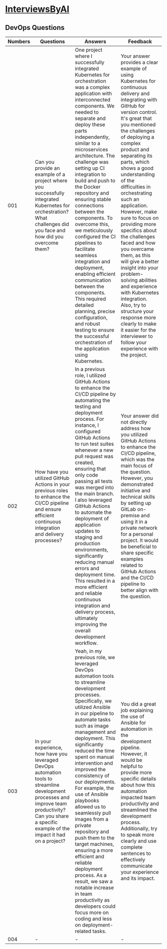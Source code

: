 # [InterviewsByAI]

## DevOps Questions

| Numbers | Questions | Answers | Feedback |
| - | - | - | - |
| 001 | Can you provide an example of a project where you successfully integrated Kubernetes for orchestration? What challenges did you face and how did you overcome them? | One project where I successfully integrated Kubernetes for orchestration was a complex application with interconnected components. We needed to separate and deploy these parts independently, similar to a microservices architecture. The challenge was setting up CI integration to build and push to the Docker repository and ensuring stable connections between the components. To overcome this, we meticulously configured the CI pipelines to facilitate seamless integration and deployment, enabling efficient communication between the components. This required detailed planning, precise configuration, and robust testing to ensure the successful orchestration of the application using Kubernetes. | Your answer provides a clear example of using Kubernetes for continuous delivery and integrating with GitHub for version control. It's great that you mentioned the challenges of deploying a complex product and separating its parts, which shows a good understanding of the difficulties in orchestrating such an application. However, make sure to focus on providing more specifics about the challenges faced and how you overcame them, as this will give a better insight into your problem-solving abilities and experience with Kubernetes integration. Also, try to structure your response more clearly to make it easier for the interviewer to follow your experience with the project. |
| 002 | How have you utilized GitHub Actions in your previous roles to enhance the CI/CD pipeline and ensure efficient continuous integration and delivery processes? | In a previous role, I utilized GitHub Actions to enhance the CI/CD pipeline by automating the testing and deployment process. For instance, I configured GitHub Actions to run test suites whenever a new pull request was created, ensuring that only code passing all tests was merged into the main branch. I also leveraged GitHub Actions to automate the deployment of application updates to staging and production environments, significantly reducing manual errors and deployment time. This resulted in a more efficient and reliable continuous integration and delivery process, ultimately improving the overall development workflow. | Your answer did not directly address how you utilized GitHub Actions to enhance the CI/CD pipeline, which was the main focus of the question. However, you demonstrated initiative and technical skills by setting up GitLab on-premise and using it in a private network for a personal project. It would be beneficial to share specific examples related to GitHub Actions and the CI/CD pipeline to better align with the question. |
| 003 | In your experience, how have you leveraged DevOps automation tools to streamline development processes and improve team productivity? Can you share a specific example of the impact it had on a project? | Yeah, in my previous role, we leveraged DevOps automation tools to streamline development processes. Specifically, we utilized Ansible in our pipeline to automate tasks such as image management and deployment. This significantly reduced the time spent on manual intervention and improved the consistency of our deployments. For example, the use of Ansible playbooks allowed us to seamlessly pull images from a private repository and push them to the target machines, ensuring a more efficient and reliable deployment process. As a result, we saw a notable increase in team productivity as developers could focus more on coding and less on deployment-related tasks. | You did a great job explaining the use of Ansible for automation in the development pipeline. However, it would be helpful to provide more specific details about how this automation impacted team productivity and streamlined the development process. Additionally, try to speak more clearly and use complete sentences to effectively communicate your experience and its impact. |
| 004 | - | - | - |

[InterviewsByAI]: https://interviewsby.ai
